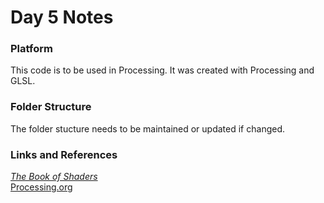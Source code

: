 # Day 5 Notes

### Platform
This code is to be used in Processing. It was created with Processing and GLSL.

### Folder Structure
The folder stucture needs to be maintained or updated if changed.

### Links and References
[*The Book of Shaders*](https://thebookofshaders.com/)   
[Processing.org](https://processing.org/)
